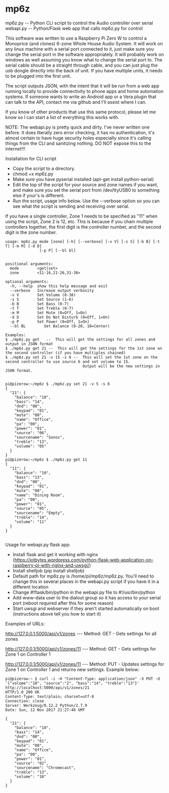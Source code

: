 # mp6z

mp6z.py -- Python CLI script to control the Audio controller over serial
webapi.py -- Python/Flask web app that calls mp6z.py for control

This software was written to use a Raspberry Pi Zero W to control a Monoprice (and clones) 6-zone Whole House Audio System.  It will work on any linux machine with a serial port connected to it, just make sure you change the serial port in the software appropriately.  It will probably work on windows as well assuming you know what to change the serial port to.  The serial cable should be a straight through cable, and you can just plug the usb dongle directly into the back of unit.  If you have multiple units, it needs to be plugged into the first unit.

The script outputs JSON, with the intent that it will be run from a web app running locally to provide connectivity to phone apps and home automation systems.  If someone wants to write an Android app or a Vera plugin that can talk to the API, contact me via github and I'll assist where I can.

If you know of other products that use this same protocol, please let me know so I can start a list of everything this works with.

NOTE:  The webapi.py is pretty quick and dirty.  I've never written one before.  It does literally zero error checking, it has no authentication, it's almost certain to have huge security holes especially since it's calling things from the CLI and sanitizing nothing. DO NOT expose this to the internet!!!

Installation for CLI script

- Copy the script to a directory.
- chmod +x mp6z.py
- Make sure you have pyserial installed (apt-get install python-serial)
- Edit the top of the script for your source and zone names if you want, and make sure you set the serial port from /dev/ttyUSB0 to something else if your's is different.
- Run the script, usage info below.  Use the --verbose option so you can see what the script is sending and receiving over serial.

If you have a single controller, Zone 1 needs to be specified as "11" when using the script, Zone 2 is 12, etc.  This is because if you chain multiple controllers together, the first digit is the controller number, and the second digit is the zone number.  

```
usage: mp6z.py mode [zone] [-h] [--verbose] [-v V] [-s S] [-b B] [-t T] [-m M] [-d D]
               [-p P] [--bl bl]
               

positional arguments:
  mode        <get|set>
  zone        <11-16,21-26,31-36>

optional arguments:
  -h, --help  show this help message and exit
  --verbose   Increase output verbosity
  -v V        Set Volume (0-38)
  -s S        Set Source (1-6)
  -b B        Set Bass (0-7)
  -t T        Set Treble (0-7)
  -m M        Set Mute (0=Off, 1=On)
  -d D        Set Do Not Disturb (0=Off, 1=On)
  -p P        Set Power (0=Off, 1=On)
  --bl BL        Set Balance (0-20, 10=Center)

Examples:
$ ./mp6z.py get   --  This will get the settings for all zones and output in JSON format
$ ./mp6z.py get 21 --  This will get the settings for the 1st zone on the second controller (if you have multiples chained)
$ ./mp6z.py set 21 -v 15 -s 6 --  This will set the 1st zone on the second controller to use source 6 and set volume to 15.
                                  Output will be the new settings in JSON format.
 
 
pi@pizerow:~/mp6z $ ./mp6z.py set 21 -v 5 -s 6
{
  "21": {
    "balance": "10", 
    "bass": "14", 
    "dnd": "00", 
    "keypad": "01", 
    "mute": "00", 
    "name": "Office", 
    "pa": "00", 
    "power": "01", 
    "source": "06", 
    "sourcename": "Sonos", 
    "treble": "13", 
    "volume": "05"
  }
}
pi@pizerow:~/mp6z $ ./mp6z.py get 11
{
  "11": {
    "balance": "10", 
    "bass": "13", 
    "dnd": "00", 
    "keypad": "01", 
    "mute": "00", 
    "name": "Dining Room", 
    "pa": "00", 
    "power": "01", 
    "source": "05", 
    "sourcename": "Empty", 
    "treble": "14", 
    "volume": "11"
  }
}
 
```

Usage for webapi.py flask app:

- Install flask and get it working with nginx (https://iotbytes.wordpress.com/python-flask-web-application-on-raspberry-pi-with-nginx-and-uwsgi/)
- Install shelljob (pip install shelljob)
- Default path for mp6z.py is /home/pi/mp6z/mp6z.py.  You'll need to change this in several places in the webapi.py script if you have it in a different location
- Change #!flask/bin/python in the webapi.py file to #!/usr/bin/python
- Add www-data user to the dialout group so it has access to your serial port (reboot required after this for some reason)
- Start uwsgi and webserver if they aren't started automatically on boot (instructions above tell you how to start it)

Examples of URLs:

http://127.0.0.1:5000/api/v1/zones  --- Method: GET - Gets settings for all zones

http://127.0.0.1/5000/api/v1/zones/11  --- Method: GET - Gets settings for Zone 1 on Controller 1

http://127.0.0.1/5000/api/v1/zones/11  --- Method: PUT - Updates settings for Zone 1 on Controller 1 and returns new settings. Example below:

```
pi@pizerow:~ $ curl -i -H "Content-Type: application/json" -X PUT -d '{"volume":"10", "source":"2", "bass":"14", "treble":"13"}' http://localhost:5000/api/v1/zones/21
HTTP/1.0 200 OK
Content-Type: text/plain; charset=utf-8
Connection: close
Server: Werkzeug/0.12.2 Python/2.7.9
Date: Sun, 12 Nov 2017 21:27:46 GMT

{
  "21": {
    "balance": "10", 
    "bass": "14", 
    "dnd": "00", 
    "keypad": "01", 
    "mute": "00", 
    "name": "Office", 
    "pa": "00", 
    "power": "01", 
    "source": "02", 
    "sourcename": "Chromecast", 
    "treble": "13", 
    "volume": "10"
  }
}
```
